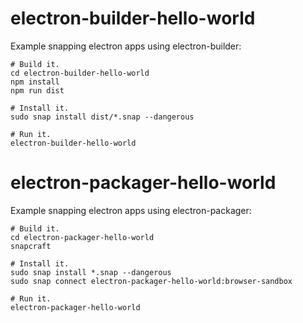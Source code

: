 # electron-builder-hello-world

Example snapping electron apps using electron-builder:

```
# Build it.
cd electron-builder-hello-world
npm install
npm run dist

# Install it.
sudo snap install dist/*.snap --dangerous

# Run it.
electron-builder-hello-world
```

# electron-packager-hello-world

Example snapping electron apps using electron-packager:

```
# Build it.
cd electron-packager-hello-world
snapcraft

# Install it.
sudo snap install *.snap --dangerous
sudo snap connect electron-packager-hello-world:browser-sandbox

# Run it.
electron-packager-hello-world
```

